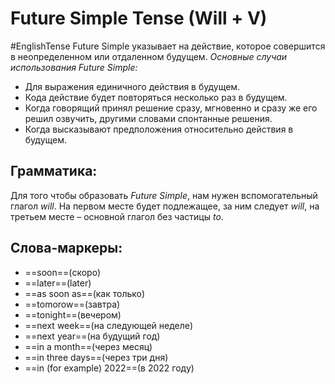 # Future Simple Tense (Will + V)
#EnglishTense 
	Future Simple указывает на действие, которое совершится в неопределенном или отдаленном будущем.
*Основные случаи использования Future Simple:*
- Для выражения единичного действия в будущем.
- Кода действие будет повторяться несколько раз в будущем.
- Когда говорящий принял решение сразу, мгновенно и сразу же его решил озвучить, другими словами спонтанные решения.
- Когда высказывают предположения относительно действия в будущем.

## Грамматика:
Для того чтобы образовать _Future Simple_, нам нужен вспомогательный глагол _will_. На первом месте будет подлежащее, за ним следует _will_, на третьем месте – основной глагол без частицы _to_.
## Слова-маркеры:
- ==soon==(скоро)
- ==later==(later) 
- ==as soon as==(как только)
- ==tomorow==(завтра)
- ==tonight==(вечером)
- ==next week==(на следующей неделе)
- ==next year==(на будущий год)
- ==in a month==(через месяц)
- ==in three days==(через три дня)
- ==in (for example) 2022==(в 2022 году)